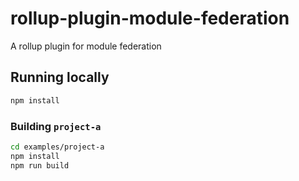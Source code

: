 # rollup-plugin-module-federation
A rollup plugin for module federation

## Running locally
```sh
npm install
```

### Building `project-a`
```sh
cd examples/project-a
npm install
npm run build
```
